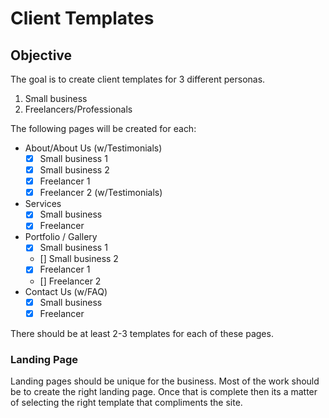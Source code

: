# Client Templates

## Objective

The goal is to create client templates for 3 different personas.

1. Small business
2. Freelancers/Professionals

The following pages will be created for each:

-   About/About Us (w/Testimonials)
    -   [x] Small business 1
    -   [x] Small business 2
    -   [x] Freelancer 1
    -   [x] Freelancer 2 (w/Testimonials)
-   Services
    -   [x] Small business
    -   [x] Freelancer
-   Portfolio / Gallery
    -   [x] Small business 1
    -   [] Small business 2
    -   [x] Freelancer 1
    -   [] Freelancer 2
-   Contact Us (w/FAQ)
    -   [x] Small business
    -   [x] Freelancer

There should be at least 2-3 templates for each of these pages.

### Landing Page

Landing pages should be unique for the business. Most of the work should be to create the right landing page.
Once that is complete then its a matter of selecting the right template that compliments the site.

